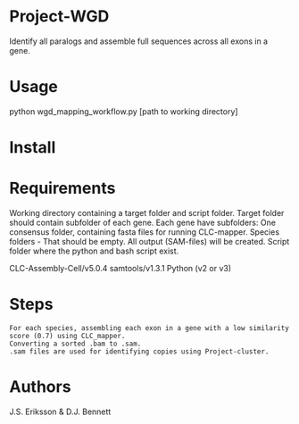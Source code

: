 # Project-WGD
Identify all paralogs and assemble full sequences across all exons in a gene. 

# Usage
python wgd_mapping_workflow.py [path to working directory]

# Install


# Requirements
  Working directory containing a target folder and script folder.
    Target folder should contain subfolder of each gene.
      Each gene have subfolders:
        One consensus folder, containing fasta files for running CLC-mapper.
        Species folders - That should be empty. All output (SAM-files) will be created.
    Script folder where the python and bash script exist.
    
  CLC-Assembly-Cell/v5.0.4
  samtools/v1.3.1
  Python (v2 or v3)

# Steps
    For each species, assembling each exon in a gene with a low similarity score (0.7) using CLC_mapper.
    Converting a sorted .bam to .sam.
    .sam files are used for identifying copies using Project-cluster.

# Authors

J.S. Eriksson & D.J. Bennett
